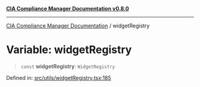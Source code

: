 [**CIA Compliance Manager Documentation v0.8.0**](../README.md)

***

[CIA Compliance Manager Documentation](../globals.md) / widgetRegistry

# Variable: widgetRegistry

> `const` **widgetRegistry**: `WidgetRegistry`

Defined in: [src/utils/widgetRegistry.tsx:185](https://github.com/Hack23/cia-compliance-manager/blob/fa2f95f029cdcd192b3882a37d0d34753edcd349/src/utils/widgetRegistry.tsx#L185)
